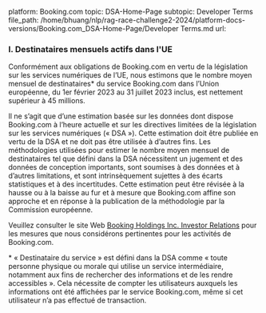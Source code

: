 platform: Booking.com
topic: DSA-Home-Page
subtopic: Developer Terms
file_path: /home/bhuang/nlp/rag-race-challenge2-2024/platform-docs-versions/Booking.com_DSA-Home-Page/Developer Terms.md
url: <EMPTY>


### I. Destinataires mensuels actifs dans l'UE

Conformément aux obligations de Booking.com en vertu de la législation sur les services numériques de l’UE, nous estimons que le nombre moyen mensuel de destinataires\* du service Booking.com dans l’Union européenne, du 1er février 2023 au 31 juillet 2023 inclus, est nettement supérieur à 45 millions.  
  
Il ne s’agit que d’une estimation basée sur les données dont dispose Booking.com à l’heure actuelle et sur les directives limitées de la législation sur les services numériques (« DSA »). Cette estimation doit être publiée en vertu de la DSA et ne doit pas être utilisée à d’autres fins. Les méthodologies utilisées pour estimer le nombre moyen mensuel de destinataires tel que défini dans la DSA nécessitent un jugement et des données de conception importants, sont soumises à des données et à d’autres limitations, et sont intrinsèquement sujettes à des écarts statistiques et à des incertitudes. Cette estimation peut être révisée à la hausse ou à la baisse au fur et à mesure que Booking.com affine son approche et en réponse à la publication de la méthodologie par la Commission européenne.  
  
Veuillez consulter le site Web [Booking Holdings Inc. Investor Relations](https://ir.bookingholdings.com/overview/default.aspx) pour les mesures que nous considérons pertinentes pour les activités de Booking.com.  
  
\* « Destinataire du service » est défini dans la DSA comme « toute personne physique ou morale qui utilise un service intermédiaire, notamment aux fins de rechercher des informations et de les rendre accessibles ». Cela nécessite de compter les utilisateurs auxquels les informations ont été affichées par le service Booking.com, même si cet utilisateur n’a pas effectué de transaction.